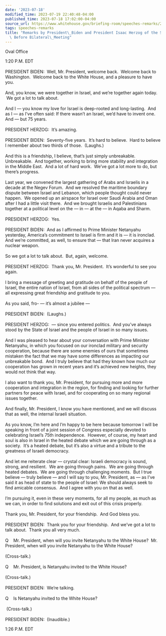 ```yaml
---
date: '2023-07-18'
modified_time: 2023-07-19 22:40:48-04:00
published_time: 2023-07-18 17:02:00-04:00
source_url: https://www.whitehouse.gov/briefing-room/speeches-remarks/2023/07/18/remarks-by-president-biden-and-president-isaac-herzog-of-the-state-of-israel-before-bilateral-meeting/
tags: speeches-remarks
title: "Remarks by President\_Biden and President Isaac Herzog of the State of Israel\
  \ Before Bilateral\_Meeting"
---
```

 
Oval Office

1:20 P.M. EDT  
   
PRESIDENT BIDEN:  Well, Mr. President, welcome back.  Welcome back to
Washington.  Welcome back to the White House, and a pleasure to have
you.  
   
And, you know, we were together in Israel, and we’re together again
today.  We got a lot to talk about.   
   
And I — you know my love for Israel is deep-rooted and long-lasting. 
And as I — as I’ve often said: If there wasn’t an Israel, we’d have to
invent one.  And — but 75 years.  
   
PRESIDENT HERZOG:  It’s amazing.  
   
PRESIDENT BIDEN:  Seventy-five years.  It’s hard to believe.  Hard to
believe I remember about two thirds of those.  (Laughs.)  
   
And this is a friendship, I believe, that’s just simply unbreakable. 
Unbreakable.  And together, working to bring more stability and
integration in the Middle East.  And a lot of hard work.  We’ve got a
lot more to do, but there’s progress.  
   
Last year, we convened the largest gathering of Arabs and Israelis in a
decade at the Negev Forum.  And we resolved the maritime boundary
dispute between Israel and Lebanon, which people thought could never
happen.  We opened up an airspace for Israel over Saudi Arabia and Oman
after I had a little visit there.  And we brought Israelis and
Palestinians together at a political level on the — in — at the — in
Aqaba and Sharm.  
   
PRESIDENT HERZOG:  Yes.  
   
PRESIDENT BIDEN:  And as I affirmed to Prime Minister Netanyahu
yesterday, America’s commitment to Israel is firm and it is — it is
ironclad.  And we’re committed, as well, to ensure that — that Iran
never acquires a nuclear weapon.  
   
So we got a lot to talk about.  But, again, welcome.  
   
PRESIDENT HERZOG:  Thank you, Mr. President.  It’s wonderful to see you
again.   
   
I bring a message of greeting and gratitude on behalf of the people of
Israel, the entire nation of Israel, from all sides of the political
spectrum — all expressing great friendship and gratitude to you.   
   
As you said, fro- — it’s almost a jubilee —  
   
PRESIDENT BIDEN:  (Laughs.)  
   
PRESIDENT HERZOG:  — since you entered politics.  And you’ve always
stood by the State of Israel and the people of Israel in so many
issues.  
   
And I was pleased to hear about your conversation with Prime Minister
Netanyahu, in which you focused on our ironclad military and security
cooperation, because there are some enemies of ours that sometimes
mistaken the fact that we may have some differences as impacting our
unbreakable bond.  And I truly believe that had they known how much our
cooperation has grown in recent years and it’s achieved new heights,
they would not think that way.  
   
I also want to thank you, Mr. President, for pursuing more and more
cooperation and integration in the region, for finding and looking for
further partners for peace with Israel, and for cooperating on so many
regional issues together.   
   
And finally, Mr. President, I know you have mentioned, and we will
discuss that as well, the internal Israeli situation.   
   
As you know, I’m here and I’m happy to be here because tomorrow I will
be speaking in front of a joint session of Congress especially devoted
to celebrating Israel’s 75th independence.  However, of course, my heart
and soul is also in Israel in the heated debate which we are going
through as a society.  It’s a heated debate, but it’s also a virtue and
a tribute to the greatness of Israeli democracy.   
   
And let me reiterate clear — crystal clear: Israeli democracy is sound,
strong, and resilient.  We are going through pains.  We are going
through heated debates.  We are going through challenging moments.  But
I true believe — truly believe — and I will say to you, Mr. President,
as — as I’ve said it as head of state to the people of Israel: We should
always seek to find amicable consensus.  And I agree with you on that as
well.   
   
I’m pursuing it, even in these very moments, for all my people, as much
as we can, in order to find solutions and exit out of this crisis
properly.   
   
Thank you, Mr. President, for your friendship.  And God bless you.   
   
PRESIDENT BIDEN:  Thank you for your friendship.  And we’ve got a lot to
talk about.  Thank you all very much.  
   
Q    Mr. President, when will you invite Netanyahu to the White House? 
Mr. President, when will you invite Netanyahu to the White House?  
   
(Cross-talk.)  
   
Q    Mr. President, is Netanyahu invited to the White House?  
   
(Cross-talk.)  
   
PRESIDENT BIDEN:  We’re talking.  
   
Q    Is Netanyahu invited to the White House?  
   
 (Cross-talk.)  
   
PRESIDENT BIDEN:  (Inaudible.)

1:26 P.M. EDT  
 
